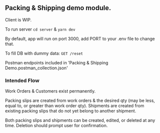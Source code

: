 ## Packing & Shipping demo module.
Client is WIP.

To run server `cd server` & `yarn dev`

By default, app will run on port 3000, add PORT to your .env file to change that.

To fill DB with dummy data: `GET /reset`

Postman endpoints included in 'Packing & Shipping Demo.postman_collection.json'

### Intended Flow
Work Orders & Customers exist permanently.

Packing slips are created from work orders & the desired qty (may be less, equal to, or greater than work order qty).
Shipments are created from existing packing slips that do not yet belong to another shipment.

Both packing slips and shipments can be created, edited, or deleted at any time.
Deletion should prompt user for confirmation.
